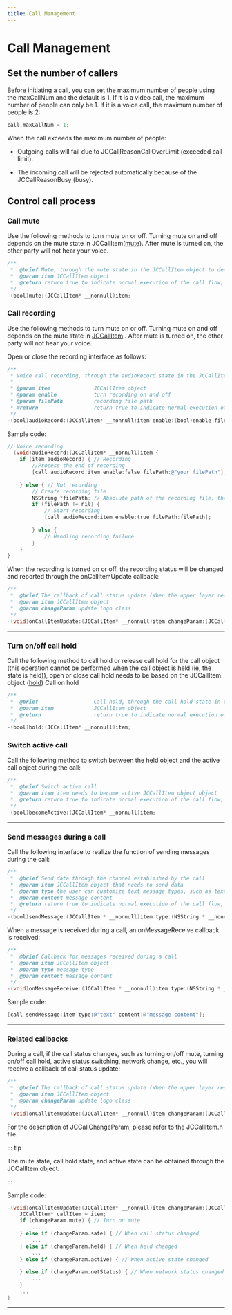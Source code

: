 ```yaml
---
title: Call Management
---
```

# Call Management

## Set the number of callers

Before initiating a call, you can set the maximum number of people using
the maxCallNum and the default is 1. If it is a video call, the maximum
number of people can only be 1. If it is a voice call, the maximum
number of people is 2:

``````objectivec
call.maxCallNum = 1;
``````

When the call exceeds the maximum number of people:

- Outgoing calls will fail due to JCCallReasonCallOverLimit (exceeded
    call limit).

- The incoming call will be rejected automatically because of the
    JCCallReasonBusy (busy).

## Control call process

### Call mute

Use the following methods to turn mute on or off. Turning mute on and
off depends on the mute state in
JCCallItem([mute](https://developer.juphoon.com/portal/reference/V2.1/ios/Classes/JCCallItem.html#//api/name/mute:)).
After mute is turned on, the other party will not hear your voice.

``````objectivec
/**
 *  @brief Mute, through the mute state in the JCCallItem object to decide to turn mute on and off
 *  @param item JCCallItem object
 *  @return return true to indicate normal execution of the call flow, and false to indicate abnormal call
 */
-(bool)mute:(JCCallItem* __nonnull)item;
``````

### Call recording

Use the following methods to turn mute on or off. Turning mute on and
off depends on the mute state in
[JCCallItem](https://developer.juphoon.com/portal/reference/V2.1/ios/Classes/JCCallItem.html)
. After mute is turned on, the other party will not hear your voice.

Open or close the recording interface as follows:

``````objectivec
/**
 * Voice call recording, through the audioRecord state in the JCCallItem object to decide to turn on or off the recording
 *
 * @param item              JCCallItem object
 * @param enable            turn recording on and off
 * @param filePath          recording file path
 * @return                  return true to indicate normal execution of the call flow, and false to indicate abnormal call
 */
-(bool)audioRecord:(JCCallItem* __nonnull)item enable:(bool)enable filePath:(NSString* __nullable)filePath;
``````

Sample code:

``````objectivec
// Voice recording
- (void)audioRecord:(JCCallItem* __nonnull)item {
    if (item.audioRecord) { // Recording
        //Process the end of recording
        [call audioRecord:item enable:false filePath:@"your filePath"];
            ...
    } else { // Not recording
        // Create recording file
        NSString *filePath; // Absolute path of the recording file, the SDK will automatically create the recording file
        if (filePath != nil) {
            // Start recording
            [call audioRecord:item enable:true filePath:filePath];
            ...
        } else {
            // Handling recording failure
        }
    }
}
``````

When the recording is turned on or off, the recording status will be
changed and reported through the onCallItemUpdate callback:

``````objectivec
/**
 *  @brief The callback of call status update (When the upper layer receives this callback, you can obtain all the information and status of the call according to the JCCallItem object, thereby updating the call related UI)
 *  @param item JCCallItem object
 *  @param changeParam update logo class
 */
-(void)onCallItemUpdate:(JCCallItem* __nonnull)item changeParam:(JCCallChangeParam * __nullable)changeParam;
``````

-----

### Turn on/off call hold

Call the following method to call hold or release call hold for the call
object (this operation cannot be performed when the call object is held
(ie, the state is held)), open or close call hold needs to be based on
the JCCallItem object
([hold](http://developer.juphoon.com/portal/reference/ios/Classes/JCCallItem.html#//api/name/hold))
Call on hold

``````objectivec
/**
 *  @brief                  Call hold, through the call hold state in the JCCallItem object to decide to turn call hold on and off
 *  @param item             JCCallItem object
 *  @return                 return true to indicate normal execution of the call flow, and false to indicate abnormal call
 */
-(bool)hold:(JCCallItem* __nonnull)item;
``````

### Switch active call

Call the following method to switch between the held object and the
active call object during the call:

``````objectivec
/**
 *  @brief Switch active call
 *  @param item item needs to become active JCCallItem object object
 *  @return return true to indicate normal execution of the call flow, and false to indicate abnormal call
 */
-(bool)becomeActive:(JCCallItem* __nonnull)item;
``````

-----

### Send messages during a call

Call the following interface to realize the function of sending messages
during the call:

``````objectivec
/**
 *  @brief Send data through the channel established by the call
 *  @param item JCCallItem object that needs to send data
 *  @param type the user can customize text message types, such as text, xml, etc.
 *  @param content message content
 *  @return return true to indicate normal execution of the call flow, and false to indicate abnormal call
 */
-(bool)sendMessage:(JCCallItem * __nonnull)item type:(NSString * __nonnull)type content:(NSString * __nonnull)content;
``````

When a message is received during a call, an onMessageReceive callback
is received:

``````objectivec
/**
 *  @brief Callback for messages received during a call
 *  @param item JCCallItem object
 *  @param type message type
 *  @param content message content
 */
-(void)onMessageReceive:(JCCallItem * __nonnull)item type:(NSString * __nonnull)type content:(NSString * __nonnull)content;
``````

Sample code:

``````objectivec
[call sendMessage:item type:@"text" content:@"message content"];
``````

-----

### Related callbacks

During a call, if the call status changes, such as turning on/off mute,
turning on/off call hold, active status switching, network change, etc.,
you will receive a callback of call status update:

``````objectivec
/**
 *  @brief The callback of call status update (When the upper layer receives this callback, you can obtain all the information and status of the call according to the JCCallItem object, thereby updating the call related UI)
 *  @param item JCCallItem object
 *  @param changeParam update logo class
 */
-(void)onCallItemUpdate:(JCCallItem* __nonnull)item changeParam:(JCCallChangeParam * __nullable)changeParam;
``````

For the description of JCCallChangeParam, please refer to the
JCCallItem.h file.

::: tip

The mute state, call hold state, and active state can be obtained
through the JCCallItem object.

:::

Sample code:

``````objectivec
-(void)onCallItemUpdate:(JCCallItem* __nonnull)item changeParam:(JCCallChangeParam * __nullable)changeParam {
    JCCallItem* callItem = item;
    if (changeParam.mute) { // Turn on mute
        ...
    } else if (changeParam.sate) { // When call status changed
        ...
    } else if (changeParam.held) { // When held changed
        ...
    } else if (changeParam.active) { // When active state changed
        ...
    } else if (changeParam.netStatus) { // When network status changed
        ...
    }
    ...
}
``````

-----
